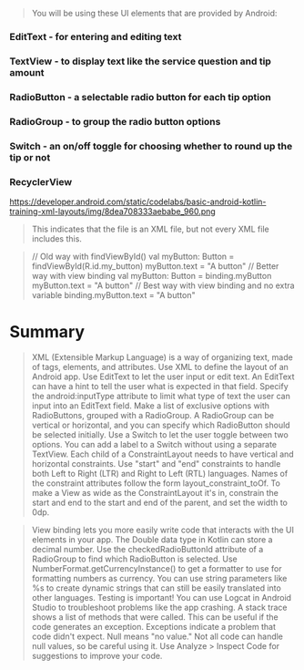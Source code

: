 > You will be using these UI elements that are provided by Android:
### EditText - for entering and editing text
### TextView - to display text like the service question and tip amount
### RadioButton - a selectable radio button for each tip option
### RadioGroup - to group the radio button options
### Switch - an on/off toggle for choosing whether to round up the tip or not
### RecyclerView

https://developer.android.com/static/codelabs/basic-android-kotlin-training-xml-layouts/img/8dea708333aebabe_960.png


> <!-- this is a comment in XML -->
<!-- this is a
multi-line 
Comment.
And another
Multi-line comment -->

> This indicates that the file is an XML file, but not every XML file includes this.  
<?xml version="1.0" encoding="utf-8"?>

> // Old way with findViewById()
val myButton: Button = findViewById(R.id.my_button)
myButton.text = "A button"
// Better way with view binding
val myButton: Button = binding.myButton
myButton.text = "A button"
// Best way with view binding and no extra variable
binding.myButton.text = "A button"


# Summary
> XML (Extensible Markup Language) is a way of organizing text, made of tags, elements, and attributes.
> Use XML to define the layout of an Android app.
> Use EditText to let the user input or edit text.
> An EditText can have a hint to tell the user what is expected in that field.
> Specify the android:inputType attribute to limit what type of text the user can input into an EditText field.
> Make a list of exclusive options with RadioButtons, grouped with a RadioGroup.
> A RadioGroup can be vertical or horizontal, and you can specify which RadioButton should be selected initially.
> Use a Switch to let the user toggle between two options.
> You can add a label to a Switch without using a separate TextView.
> Each child of a ConstraintLayout needs to have vertical and horizontal constraints.
> Use "start" and "end" constraints to handle both Left to Right (LTR) and Right to Left (RTL) languages.
> Names of the constraint attributes follow the form layout_constraint<Source>_to<Target>Of.
> To make a View as wide as the ConstraintLayout it's in, constrain the start and end to the start and end of the parent, and set the width to 0dp.

> View binding lets you more easily write code that interacts with the UI elements in your app.
> The Double data type in Kotlin can store a decimal number.
> Use the checkedRadioButtonId attribute of a RadioGroup to find which RadioButton is selected.
> Use NumberFormat.getCurrencyInstance() to get a formatter to use for formatting numbers as currency.
> You can use string parameters like %s to create dynamic strings that can still be easily translated into other languages.
> Testing is important!
> You can use Logcat in Android Studio to troubleshoot problems like the app crashing.
> A stack trace shows a list of methods that were called. This can be useful if the code generates an exception.
> Exceptions indicate a problem that code didn't expect.
> Null means "no value."
> Not all code can handle null values, so be careful using it.
> Use Analyze > Inspect Code for suggestions to improve your code.